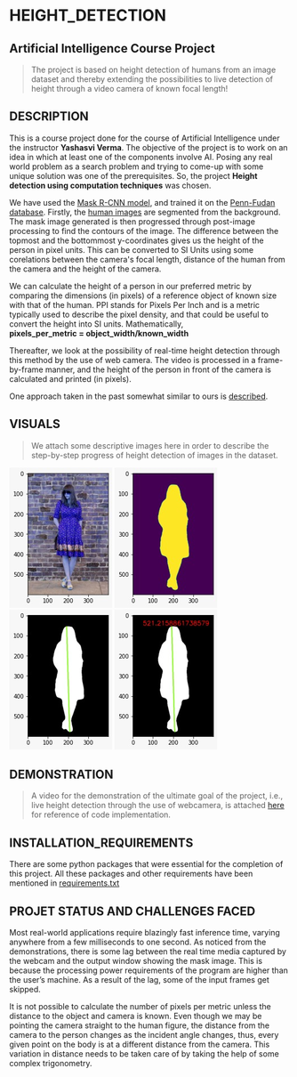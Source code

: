# HEIGHT_DETECTION
## Artificial Intelligence Course Project

> The project is based on height detection of humans from an image dataset and thereby extending the possibilities to live detection of height through a video camera of known focal length!

## DESCRIPTION
This is a course project done for the course of Artificial Intelligence under the instructor **Yashasvi Verma**. The objective of the project is to work on an idea in which at least one of the components involve AI. Posing any real world problem as a search problem and trying to come-up with some unique solution was one of the prerequisites. So, the project **Height detection using computation techniques** was chosen. <br/>

We have used the [Mask R-CNN model](https://arxiv.org/pdf/1703.06870.pdf), and trained it on the [Penn-Fudan database](https://www.cis.upenn.edu/~jshi/ped_html/). Firstly, the [human images](https://www.cis.upenn.edu/~jshi/ped_html/pageshow1.html) are segmented from the background. The mask image generated is then progressed through post-image processing to find the contours of the image. The difference between the topmost and the bottommost y-coordinates gives us the height of the person in pixel units. This can be converted to SI Units using some corelations between the camera's focal length, distance of the human from the camera and the height of the camera. <br/>

We can calculate the height of a person in our preferred metric by comparing the dimensions (in pixels) of a reference object of known size with that of the human. PPI stands for Pixels Per Inch and is a metric typically used to describe the pixel density, and that could be useful to convert the height into SI units. Mathematically, <br/>
 **pixels_per_metric = object_width/known_width** <br/>


Thereafter, we look at the possibility of real-time height detection through this method by the use of web camera. The video is processed in a frame-by-frame manner, and the height of the person in front of the camera is calculated and printed (in pixels). <br/>

One approach taken in the past somewhat similar to ours is [described](http://ij3c.ncuteecs.org/volume/paperfile/4-3/IJ3C_6.pdf).

## VISUALS
> We attach some descriptive images here in order to describe the step-by-step progress of height detection of images in the dataset.

![Image](https://github.com/AnkitAnkitR/HEIGHT_DETECTION_AI/blob/main/Images/1.jpeg?raw=true)
![Image](https://github.com/AnkitAnkitR/HEIGHT_DETECTION_AI/blob/main/Images/2.jpeg?raw=true)
![Image](https://github.com/AnkitAnkitR/HEIGHT_DETECTION_AI/blob/main/Images/3.jpeg?raw=true)
![Image](https://github.com/AnkitAnkitR/HEIGHT_DETECTION_AI/blob/main/Images/4.jpeg?raw=true)


## DEMONSTRATION
> A video for the demonstration of the ultimate goal of the project, i.e., live height detection through the use of webcamera, is attached [here](https://drive.google.com/file/d/1ycx6WSUFdXFMj7C-MmESCZM8N7Bvallj/view?usp=sharing) for reference of code implementation.


## INSTALLATION_REQUIREMENTS
There are some python packages that were essential for the completion of this project. All these packages and other requirements have been mentioned in [requirements.txt](https://github.com/AnkitAnkitR/HEIGHT_DETECTION_AI/blob/main/requirements.txt)

## PROJET STATUS AND CHALLENGES FACED

Most real-world applications require blazingly fast inference time, varying anywhere from a few milliseconds to one second. As noticed from the demonstrations, there is some lag between the real time media captured by the webcam and the output window showing the mask image. This is because the processing power requirements of the program are higher than the user’s machine. As a result of the lag, some of the input frames get skipped.  <br/>

It is not possible to calculate the number of pixels per metric unless the distance to the object and camera is known. Even though we may be pointing the camera straight to the human figure, the distance from the camera to the person changes as the incident angle changes, thus, every given point on the body is at a different distance from the camera. This variation in distance needs to be taken care of by taking the help of some complex trigonometry. 
